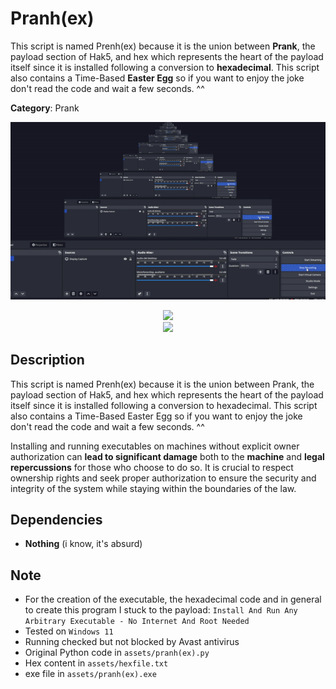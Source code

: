 # Pranh(ex)

This script is named Prenh(ex) because it is the union between **Prank**, the payload section of Hak5, and hex which represents the heart of the payload itself since it is installed following a conversion to **hexadecimal**. This script also contains a Time-Based **Easter Egg** so if you want to enjoy the joke don't read the code and wait a few seconds. ^^

**Category**: Prank

![](assets/1.gif)

<div align=center>

<img src="https://github.com/aleff-github/my-flipper-shits/blob/main/img/logo-repository-2_0.gif" width="600" /><br><img src="https://github.com/aleff-github/my-flipper-shits/blob/main/img/DISCLAIMER.png" width="600" />

</div>

## Description

This script is named Prenh(ex) because it is the union between Prank, the payload section of Hak5, and hex which represents the heart of the payload itself since it is installed following a conversion to hexadecimal. This script also contains a Time-Based Easter Egg so if you want to enjoy the joke don't read the code and wait a few seconds. ^^

Installing and running executables on machines without explicit owner authorization can **lead to significant damage** both to the **machine** and **legal repercussions** for those who choose to do so. It is crucial to respect ownership rights and seek proper authorization to ensure the security and integrity of the system while staying within the boundaries of the law.

## Dependencies

* **Nothing** (i know, it's absurd)

## Note

- For the creation of the executable, the hexadecimal code and in general to create this program I stuck to the payload: `Install And Run Any Arbitrary Executable - No Internet And Root Needed`
- Tested on `Windows 11`
- Running checked but not blocked by Avast antivirus
- Original Python code in `assets/pranh(ex).py`
- Hex content in `assets/hexfile.txt`
- exe file in `assets/pranh(ex).exe`